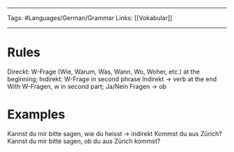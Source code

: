 ___
Tags: #Languages/German/Grammar 
Links: [[Vokabular]]
___
# Rules
Direckt: W-Frage (Wie, Warum, Was, Wann, Wo, Woher, etc.) at the beginning;
Indirekt: W-Frage in second phrase
Indirekt  -> verb at the end
With W-Fragen, w in second part; Ja/Nein Fragen -> ob

# Examples
Kannst du mir bitte sagen, wie du heisst -> indirekt
Kommst du aus Zürich?
Kannst du mir bitte  sagen, ob du aus Zürich kommst?